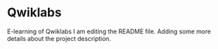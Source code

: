 # Qwiklabs
E-learning of Qwiklabs
I am editing the README file. Adding some more details about the project description.
